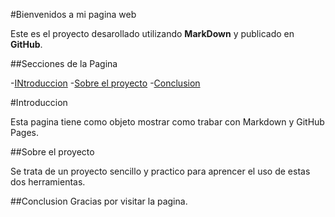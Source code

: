 #Bienvenidos a mi pagina web

Este es el proyecto desarollado utilizando  **MarkDown** y publicado en **GitHub**.


##Secciones de la Pagina

-[INtroduccion](#introduccion)
-[Sobre el proyecto](#Sobre-el-proyecto)
-[Conclusion](#conclusion)


#Introduccion

Esta pagina tiene como objeto mostrar como trabar con Markdown y GitHub Pages.

##Sobre el proyecto

Se trata de un proyecto sencillo y practico para aprencer el uso de estas dos herramientas.

##Conclusion
Gracias por visitar la pagina.

